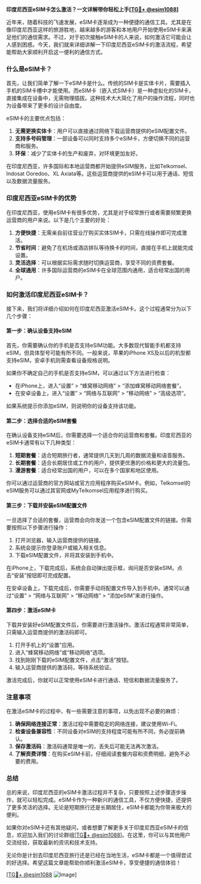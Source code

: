 **印度尼西亚eSIM卡怎么激活？一文详解带你轻松上手[[TG💪+ @esim1088](https://t.me/s/esim1088)]**

近年来，随着科技的飞速发展，eSIM卡逐渐成为一种便捷的通信工具。尤其是在像印度尼西亚这样的旅游胜地，越来越多的游客和本地用户开始使用eSIM卡来满足他们的通信需求。不过，对于初次接触eSIM卡的人来说，如何激活它可能会让人感到困惑。今天，我们就来详细讲解一下印度尼西亚eSIM卡的激活流程，希望能帮助大家顺利开启这一便利的通信方式。

### 什么是eSIM卡？

首先，让我们简单了解一下eSIM卡是什么。传统的SIM卡是实体卡片，需要插入手机的SIM卡槽中才能使用。而eSIM卡（嵌入式SIM卡）是一种虚拟化的SIM卡，直接集成在设备中，无需物理插拔。这种技术大大简化了用户的操作流程，同时也为设备带来了更多的设计自由度。

eSIM卡的主要优点包括：

1. **无需更换实体卡**：用户可以直接通过网络下载运营商提供的eSIM配置文件。
2. **支持多号码管理**：一部设备可以同时支持多个eSIM卡，方便切换不同的运营商和服务。
3. **环保**：减少了实体卡的生产和废弃，对环境更加友好。

在印度尼西亚，许多国际和本地运营商都开始提供eSIM服务，比如Telkomsel、Indosat Ooredoo、XL Axiata等。这些运营商提供的eSIM卡可以用于通话、短信以及数据流量服务。

### 印度尼西亚eSIM卡的优势

在印度尼西亚，使用eSIM卡有很多优势，尤其是对于经常旅行或者需要频繁更换运营商的用户来说。以下是几个主要的好处：

1. **方便快捷**：无需亲自前往营业厅购买实体SIM卡，只需在线操作即可完成激活。
2. **节省时间**：避免了在机场或酒店排队等待换卡的时间，直接在手机上就能完成设置。
3. **灵活选择**：可以根据实际需求随时切换运营商，享受不同的资费套餐。
4. **全球通用**：许多国际运营商的eSIM卡在全球范围内通用，适合经常出国的用户。

### 如何激活印度尼西亚eSIM卡？

接下来，我们将详细介绍如何在印度尼西亚激活eSIM卡。这个过程通常分为以下几个步骤：

#### 第一步：确认设备支持eSIM

首先，你需要确认你的手机是否支持eSIM功能。大多数现代智能手机都支持eSIM，但具体型号可能有所不同。一般来说，苹果的iPhone XS及以后的机型都支持eSIM，安卓手机则需查看设备规格说明。

如果你不确定自己的手机是否支持eSIM，可以通过以下方法进行检查：
- 在iPhone上，进入“设置” > “蜂窝移动网络” > “添加蜂窝移动网络套餐”。
- 在安卓设备上，进入“设置” > “网络与互联网” > “移动网络” > “高级选项”。

如果系统提示你添加eSIM，则说明你的设备支持该功能。

#### 第二步：选择合适的eSIM套餐

在确认设备支持eSIM后，你需要选择一个适合你的运营商和套餐。印度尼西亚的eSIM卡通常有以下几种类型：

1. **短期套餐**：适合短期旅行者，通常提供几天到几周的数据流量和语音服务。
2. **长期套餐**：适合长期居住或工作的用户，提供更优惠的价格和更大的流量包。
3. **漫游套餐**：适合经常出国的用户，可以在多个国家和地区使用。

你可以通过运营商的官方网站或官方应用程序购买eSIM卡。例如，Telkomsel的eSIM服务可以通过其官网或MyTelkomsel应用程序进行购买。

#### 第三步：下载并安装eSIM配置文件

一旦选择了合适的套餐，运营商会向你发送一个包含eSIM配置文件的链接。你需要按照以下步骤进行操作：

1. 打开浏览器，输入运营商提供的链接。
2. 系统会提示你登录账户或输入相关信息。
3. 下载eSIM配置文件，并将其安装到手机中。

在iPhone上，下载完成后，系统会自动弹出提示框，询问是否安装eSIM。点击“安装”按钮即可完成配置。

在安卓设备上，下载完成后，你需要手动将配置文件导入到手机中。通常可以通过“设置” > “网络与互联网” > “移动网络” > “添加eSIM”来进行操作。

#### 第四步：激活eSIM卡

下载并安装好eSIM配置文件后，你需要进行激活操作。激活过程通常非常简单，只需输入运营商提供的激活码即可。

1. 打开手机上的“设置”应用。
2. 进入“蜂窝移动网络”或“移动网络”选项。
3. 找到刚刚下载的eSIM配置文件，点击“激活”按钮。
4. 输入运营商提供的激活码，等待系统验证。

激活完成后，你就可以正常使用eSIM卡进行通话、短信和数据流量服务了。

### 注意事项

在激活eSIM卡的过程中，有一些需要注意的事项，以免出现不必要的麻烦：

1. **确保网络连接正常**：激活过程中需要稳定的网络连接，建议使用Wi-Fi。
2. **检查设备兼容性**：不同设备对eSIM的支持程度可能有所不同，务必提前确认。
3. **保存激活码**：激活码通常是唯一的，丢失后可能无法再次激活。
4. **了解资费详情**：在购买eSIM卡前，仔细阅读套餐内容和资费明细，避免不必要的费用。

### 总结

总的来说，印度尼西亚的eSIM卡激活过程并不复杂，只要按照上述步骤逐步操作，就可以轻松完成。eSIM卡作为一种新兴的通信工具，不仅方便快捷，还提供了更多灵活的选择。无论是短期旅行还是长期居住，eSIM卡都能为你带来极大的便利。

如果你对eSIM卡还有其他疑问，或者想要了解更多关于印度尼西亚eSIM卡的信息，欢迎加入我们的讨论群组[[TG💪+ @esim1088](https://t.me/s/esim1088)]。在这里，你可以与其他用户交流经验，获取最新的资讯和技术支持。

无论你是计划去印度尼西亚旅行还是已经在当地生活，eSIM卡都是一个值得尝试的好选择。希望这篇文章能帮助你顺利激活eSIM卡，享受便捷的通信体验！

[[TG💪+ @esim1088](https://t.me/s/esim1088) ![Image](https://i.postimg.cc/4NQfJmqS/Snipaste-2025-05-13-00-14-12.png)]